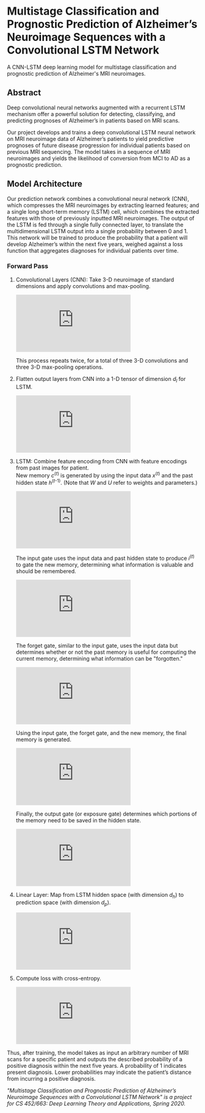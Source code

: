 # Multistage Classification and Prognostic Prediction of Alzheimer’s Neuroimage Sequences with a Convolutional LSTM Network
A CNN-LSTM deep learning model for multistage classification and prognostic prediction of Alzheimer's MRI neuroimages.

## Abstract

Deep convolutional neural networks augmented with a recurrent LSTM mechanism offer a powerful solution for detecting, classifying, and predicting prognoses of Alzheimer’s in patients based on MRI scans.

Our project develops and trains a deep convolutional LSTM neural network on MRI neuroimage data of Alzheimer’s patients to yield predictive prognoses of future disease progression for individual patients based on previous MRI sequencing. The model takes in a sequence of MRI neuroimages and yields the likelihood of conversion from MCI to AD as a prognostic prediction.


## Model Architecture

Our prediction network combines a convolutional neural network (CNN), which compresses the MRI neuroimages by extracting learned features; and a single long short-term memory (LSTM) cell, which combines the extracted features with those of previously inputted MRI neuroimages. The output of the LSTM is fed through a single fully connected layer, to translate the multidimensional LSTM output into a single probability between 0 and 1. This network will be trained to produce the probability that a patient will develop Alzheimer’s within the next five years, weighed against a loss function that aggregates diagnoses for individual patients over time.

### Forward Pass

1. Convolutional Layers (CNN): Take 3-D neuroimage of standard dimensions and apply convolutions and max-pooling.    

    ![equation](https://latex.codecogs.com/svg.latex?%5Cdpi%7B150%7D%20%5Clarge%20%5Cbegin%7Balign*%7D%20%5Ctexttt%7BConv3d%3A%7D%20%26%5C%3B%20%5Cmathbb%7BR%7D%5E%7Bd_1%20%5Ctimes%20d_2%20%5Ctimes%20d_3%7D%20%5Cmapsto%20%5Cmathbb%7BR%7D%5E%7Bd_1%5E%5Cprime%20%5Ctimes%20d_2%5E%5Cprime%20%5Ctimes%20d_3%5E%5Cprime%7D%5C%5C%20%5Ctexttt%7BMaxPool%3A%7D%20%26%5C%3B%20%5Cmathbb%7BR%7D%5E%7Bd_1%5E%5Cprime%20%5Ctimes%20d_2%5E%5Cprime%20%5Ctimes%20d_3%5E%5Cprime%7D%20%5Cmapsto%20%5Cmathbb%7BR%7D%5E%7Bd_1%5E%7B%5Cprime%5Cprime%7D%20%5Ctimes%20d_2%5E%7B%5Cprime%5Cprime%7D%20%5Ctimes%20d_3%5E%7B%5Cprime%5Cprime%7D%7D%20%5Cend%7Balign*%7D)    
    
    This process repeats twice, for a total of three 3-D convolutions and three 3-D max-pooling operations.

2. Flatten output layers from CNN into a 1-D tensor of dimension *d*<sub>*l*</sub> for LSTM.    

    ![equation](https://latex.codecogs.com/svg.latex?%5Cdpi%7B150%7D%20%5Clarge%20%5Ctexttt%7BFlatten%3A%7D%20%5C%3B%20%5Cmathbb%7BR%7D%5E%7Bd_1%5E%7B%5Cprime%5Cprime%7D%20%5Ctimes%20d_2%5E%7B%5Cprime%5Cprime%7D%20%5Ctimes%20d_3%5E%7B%5Cprime%5Cprime%7D%7D%20%5Cmapsto%20%5Cmathbb%7BR%7D%5E%7Bd_l%7D)

3. LSTM: Combine feature encoding from CNN with feature encodings from past images for patient.    
    New memory *c*<sup>(*t*)</sup> is generated by using the input data *x*<sup>(*t*)</sup> and the past hidden state *h*<sup>(*t*-1)</sup>. (Note that *W* and *U* refer to weights and parameters.)    
    
    ![equation](https://latex.codecogs.com/svg.latex?%5Cdpi%7B150%7D%20%5Clarge%20%5Cwidetilde%7Bc%7D%5E%7B%28t%29%7D%20%26%3D%20%5Ctanh%5Cleft%28W%5E%7B%28c%29%7Dx%5E%7B%28t%29%7D%20&plus;%20U%5E%7B%28c%29%7Dh%5E%7B%28t-1%29%7D%5Cright%29)
    
    The input gate uses the input data and past hidden state to produce *i*<sup>(*t*)</sup> to gate the new memory, determining what information is valuable and should be remembered. 
    
    ![equation](https://latex.codecogs.com/svg.latex?%5Cdpi%7B150%7D%20%5Clarge%20i%5E%7B%28t%29%7D%20%26%3D%20%5Csigma%5Cleft%28W%5E%7B%28i%29%7Dx%5E%7B%28t%29%7D%20&plus;%20U%5E%7B%28i%29%7Dh%5E%7B%28t-1%29%7D%5Cright%29)
    
    The forget gate, similar to the input gate, uses the input data but determines whether or not the past memory is useful for computing the current memory, determining what information can be "forgotten."
    
    ![equation](https://latex.codecogs.com/svg.latex?%5Cdpi%7B150%7D%20%5Clarge%20f%5E%7B%28t%29%7D%20%26%3D%20%5Csigma%5Cleft%28W%5E%7B%28f%29%7Dx%5E%7B%28t%29%7D%20&plus;%20U%5E%7B%28f%29%7Dh%5E%7B%28t-1%29%7D%5Cright%29)
    
    Using the input gate, the forget gate, and the new memory, the final memory is generated.
    
    ![equation](https://latex.codecogs.com/svg.latex?%5Cdpi%7B150%7D%20%5Clarge%20c%5E%7B%28t%29%7D%20%26%3D%20f%5E%7B%28t%29%7D%20%5Ccirc%20%5Cwidetilde%7Bc%7D%5E%7B%28t-1%29%7D%20&plus;%20i%5E%7B%28t%29%7D%20%5Ccirc%20%5Cwidetilde%7Bc%7D%5E%7B%28t%29%7D)
    
    Finally, the output gate (or exposure gate) determines which portions of the memory need to be saved in the hidden state.
    
    ![equation](https://latex.codecogs.com/svg.latex?%5Cdpi%7B150%7D%20%5Clarge%20%5Cbegin%7Balign*%7D%20o%5E%7B%28t%29%7D%20%26%3D%20%5Csigma%5Cleft%28W%5E%7B%28o%29%7Dx%5E%7B%28t%29%7D%20&plus;%20U%5E%7B%28o%29%7Dh%5E%7B%28t-1%29%7D%5Cright%29%20%5C%5C%20h%5E%7B%28t%29%7D%20%26%3D%20o%5E%7B%28t%29%7D%20%5Ccirc%20%5Ctanh%5Cleft%28c%5E%7B%28t%29%7D%5Cright%29%20%5Cend%7Balign*%7D)

4. Linear Layer: Map from LSTM hidden space (with dimension *d*<sub>*h*</sub>) to prediction space (with dimension *d*<sub>*p*</sub>).    
    
    ![equation](https://latex.codecogs.com/svg.latex?%5Cdpi%7B150%7D%20%5Clarge%20%5Ctexttt%7BLinear%3A%7D%20%5C%3B%20%5Cmathbb%7BR%7D%5E%7Bd_h%7D%20%5Cmapsto%20%5Cmathbb%7BR%7D%5E%7Bd_p%7D)

5. Compute loss with cross-entropy.    
    
    ![equation](https://latex.codecogs.com/svg.latex?%5Cdpi%7B150%7D%20%5Clarge%20C%20%3D%20-%5Cfrac%7B1%7D%7Bn%7D%20%5Csum_x%20%5Cleft%5By%20%5Cln%20%5Chat%7By%7D%20&plus;%20%281%20-%20y%29%20%5Cln%20%281%20-%20%5Chat%7By%7D%29%5Cright%5D)

Thus, after training, the model takes as input an arbitrary number of MRI scans for a specific patient and outputs the described probability of a positive diagnosis within the next five years. A probability of 1 indicates present diagnosis. Lower probabilities may indicate the patient’s distance from incurring a positive diagnosis. 

<em>"Multistage Classification and Prognostic Prediction of Alzheimer’s Neuroimage Sequences with a Convolutional LSTM Network" is a project for CS 452/663: Deep Learning Theory and Applications, Spring 2020.</em>
